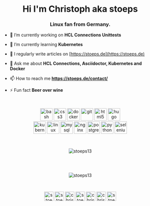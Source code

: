 <h1 align="center">Hi I'm Christoph aka stoeps</h1>
<h3 align="center">Linux fan from Germany.</h3>

- 🔭 I’m currently working on **HCL Connections Unittests**

- 🌱 I’m currently learning **Kubernetes**

- 📝 I regularly write articles on [https://stoeps.de](https://stoeps.de)

- 💬 Ask me about **HCL Connections, Asciidoctor, Kubernetes and Docker**

- 📫 How to reach me **https://stoeps.de/contact/**

- ⚡ Fun fact **Beer over wine**

<br />

<p align="center">
<img src="https://www.vectorlogo.zone/logos/gnu_bash/gnu_bash-icon.svg" alt="bash" width="40" height="40"/> 
<img src="https://devicons.github.io/devicon/devicon.git/icons/css3/css3-original-wordmark.svg" alt="css3" width="40" height="40"/> 
<img src="https://devicons.github.io/devicon/devicon.git/icons/docker/docker-original-wordmark.svg" alt="docker" width="40" height="40"/> 
<img src="https://www.vectorlogo.zone/logos/git-scm/git-scm-icon.svg" alt="git" width="40" height="40"/> 
<img src="https://devicons.github.io/devicon/devicon.git/icons/html5/html5-original-wordmark.svg" alt="html5" width="40" height="40"/> 
<img src="https://api.iconify.design/logos-hugo.svg" alt="hugo" width="40" height="40"/> 
<br />
<img src="https://www.vectorlogo.zone/logos/kubernetes/kubernetes-icon.svg" alt="kubernetes" width="40" height="40"/> 
<img src="https://devicons.github.io/devicon/devicon.git/icons/linux/linux-original.svg" alt="linux" width="40" height="40"/>
<img src="https://devicons.github.io/devicon/devicon.git/icons/mysql/mysql-original-wordmark.svg" alt="mysql" width="40" height="40"/> 
<img src="https://devicons.github.io/devicon/devicon.git/icons/nginx/nginx-original.svg" alt="nginx" width="40" height="40"/> 
<img src="https://devicons.github.io/devicon/devicon.git/icons/postgresql/postgresql-original-wordmark.svg" alt="postgresql" width="40" height="40"/>
<img src="https://devicons.github.io/devicon/devicon.git/icons/python/python-original.svg" alt="python" width="40" height="40"/> 
<img src="https://raw.githubusercontent.com/detain/svg-logos/780f25886640cef088af994181646db2f6b1a3f8/svg/selenium-logo.svg" alt="selenium" width="40" height="40"/>
</p>

<br />

<p align="center"><img align="center" src="https://github-readme-stats.vercel.app/api/top-langs/?username=stoeps13&layout=compact&hide=html" alt="stoeps13" /></p>

<br /><br />

<p align="center"><img align="center" src="https://github-readme-stats.vercel.app/api?username=stoeps13&show_icons=true" alt="stoeps13" /></p>

<br />

<p align="center">
<a href="https://codepen.io/stoeps" target="blank"><img align="center" src="https://cdn.jsdelivr.net/npm/simple-icons@3.0.1/icons/codepen.svg" alt="stoeps" height="30" width="30" /></a>
<a href="https://twitter.com/stoeps" target="blank"><img align="center" src="https://cdn.jsdelivr.net/npm/simple-icons@3.0.1/icons/twitter.svg" alt="stoeps" height="30" width="30" /></a>
<a href="https://linkedin.com/in/christophstoettner" target="blank"><img align="center" src="https://cdn.jsdelivr.net/npm/simple-icons@3.0.1/icons/linkedin.svg" alt="christophstoettner" height="30" width="30" /></a>
<a href="https://stackoverflow.com/users/stoeps" target="blank"><img align="center" src="https://cdn.jsdelivr.net/npm/simple-icons@3.0.1/icons/stackoverflow.svg" alt="stoeps" height="30" width="30" /></a>
<a href="https://fb.com/christophstoettner.3" target="blank"><img align="center" src="https://cdn.jsdelivr.net/npm/simple-icons@3.0.1/icons/facebook.svg" alt="christophstoettner.3" height="30" width="30" /></a>
<a href="https://instagram.com/christophstoettner9" target="blank"><img align="center" src="https://cdn.jsdelivr.net/npm/simple-icons@3.0.1/icons/instagram.svg" alt="christophstoettner9" height="30" width="30" /></a>
<a href="https://auth.geeksforgeeks.org/user/stoeps" target="blank"><img align="center" src="https://cdn.jsdelivr.net/npm/simple-icons@3.0.1/icons/geeksforgeeks.svg" alt="stoeps" height="30" width="30" /></a>
</p>
